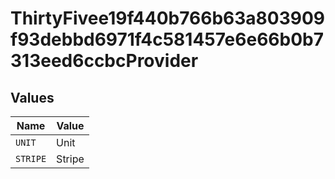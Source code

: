 # ThirtyFivee19f440b766b63a803909f93debbd6971f4c581457e6e66b0b7313eed6ccbcProvider


## Values

| Name     | Value    |
| -------- | -------- |
| `UNIT`   | Unit     |
| `STRIPE` | Stripe   |